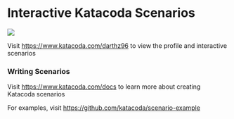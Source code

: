 # Interactive Katacoda Scenarios

[![](http://shields.katacoda.com/katacoda/darthz96/count.svg)](https://www.katacoda.com/darthz96 "Get your profile on Katacoda.com")

Visit https://www.katacoda.com/darthz96 to view the profile and interactive scenarios

### Writing Scenarios
Visit https://www.katacoda.com/docs to learn more about creating Katacoda scenarios

For examples, visit https://github.com/katacoda/scenario-example
